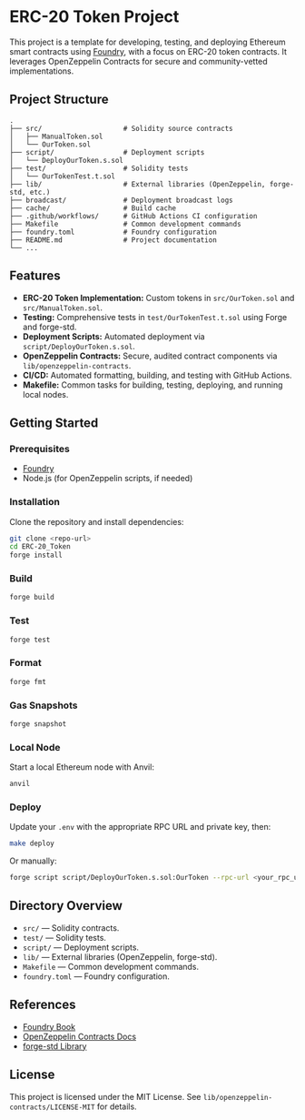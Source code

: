 # ERC-20 Token Project

This project is a template for developing, testing, and deploying Ethereum smart contracts using [Foundry](https://book.getfoundry.sh/), with a focus on ERC-20 token contracts. It leverages OpenZeppelin Contracts for secure and community-vetted implementations.

## Project Structure

```
.
├── src/                    # Solidity source contracts
│   ├── ManualToken.sol
│   └── OurToken.sol
├── script/                 # Deployment scripts
│   └── DeployOurToken.s.sol
├── test/                   # Solidity tests
│   └── OurTokenTest.t.sol
├── lib/                    # External libraries (OpenZeppelin, forge-std, etc.)
├── broadcast/              # Deployment broadcast logs
├── cache/                  # Build cache
├── .github/workflows/      # GitHub Actions CI configuration
├── Makefile                # Common development commands
├── foundry.toml            # Foundry configuration
├── README.md               # Project documentation
└── ...
```

## Features

- **ERC-20 Token Implementation:** Custom tokens in `src/OurToken.sol` and `src/ManualToken.sol`.
- **Testing:** Comprehensive tests in `test/OurTokenTest.t.sol` using Forge and forge-std.
- **Deployment Scripts:** Automated deployment via `script/DeployOurToken.s.sol`.
- **OpenZeppelin Contracts:** Secure, audited contract components via `lib/openzeppelin-contracts`.
- **CI/CD:** Automated formatting, building, and testing with GitHub Actions.
- **Makefile:** Common tasks for building, testing, deploying, and running local nodes.

## Getting Started

### Prerequisites

- [Foundry](https://book.getfoundry.sh/getting-started/installation.html)
- Node.js (for OpenZeppelin scripts, if needed)

### Installation

Clone the repository and install dependencies:

```sh
git clone <repo-url>
cd ERC-20_Token
forge install
```

### Build

```sh
forge build
```

### Test

```sh
forge test
```

### Format

```sh
forge fmt
```

### Gas Snapshots

```sh
forge snapshot
```

### Local Node

Start a local Ethereum node with Anvil:

```sh
anvil
```

### Deploy

Update your `.env` with the appropriate RPC URL and private key, then:

```sh
make deploy
```
Or manually:
```sh
forge script script/DeployOurToken.s.sol:OurToken --rpc-url <your_rpc_url> --private-key <your_private_key>
```

## Directory Overview

- `src/` — Solidity contracts.
- `test/` — Solidity tests.
- `script/` — Deployment scripts.
- `lib/` — External libraries (OpenZeppelin, forge-std).
- `Makefile` — Common development commands.
- `foundry.toml` — Foundry configuration.

## References

- [Foundry Book](https://book.getfoundry.sh/)
- [OpenZeppelin Contracts Docs](https://docs.openzeppelin.com/contracts)
- [forge-std Library](https://github.com/foundry-rs/forge-std)

## License

This project is licensed under the MIT License. See `lib/openzeppelin-contracts/LICENSE-MIT` for details.
